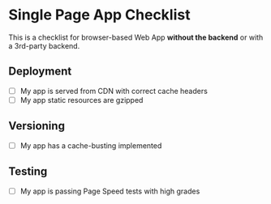# Single Page App Checklist

This is a checklist for browser-based Web App **without the backend** or with a 3rd-party backend.

## Deployment

 - [ ] My app is served from CDN with correct cache headers
 - [ ] My app static resources are gzipped

## Versioning

 - [ ] My app has a cache-busting implemented 


## Testing

 - [ ] My app is passing Page Speed tests with high grades
